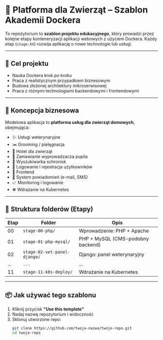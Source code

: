# 🐾 Platforma dla Zwierząt – Szablon Akademii Dockera

To repozytorium to **szablon projektu edukacyjnego**, który prowadzi przez kolejne etapy konteneryzacji aplikacji webowych z użyciem Dockera. Każdy etap (`stage-XX`) rozwija aplikację o nowe technologie lub usługi.

---

## 🎯 Cel projektu

- Nauka Dockera krok po kroku
- Praca z realistycznym przypadkiem biznesowym
- Budowa złożonej architektury mikroserwisowej
- Praca z różnymi technologiami backendowymi i frontendowymi

---

## 🧠 Koncepcja biznesowa

Modelowa aplikacja to **platforma usług dla zwierząt domowych**, obejmująca:

- 🩺 Usługi weterynaryjne
- ✂️ Grooming / pielęgnacja
- 🏨 Hotel dla zwierząt
- 🚶 Zamawianie wyprowadzacza pupila
- 🐶 Wyszukiwarka schronisk
- 👤 Logowanie i rejestracja użytkowników
- 🎨 Frontend
- 📩 System powiadomień (e-mail, SMS)
- 📈 Monitoring i logowanie
- ☸️ Wdrażanie na Kubernetes

---

## 📁 Struktura folderów (Etapy)

| Etap | Folder                         | Opis                                       |
|------|--------------------------------|--------------------------------------------|
| 00   | `stage-00-php/`               | Wprowadzenie: PHP + Apache                 |
| 01   | `stage-01-php-mysql/`         | PHP + MySQL (CMS-podobny backend)          |
| 02   | `stage-02-vet-panel-django/`  | Django: panel weterynaryjny                |
| ...  | `...`                         | ...                                        |
| 11   | `stage-11-k8s-deploy/`        | Wdrażanie na Kubernetes                    |

---

## 📦 Jak używać tego szablonu

1. Kliknij przycisk **"Use this template"**
2. Nadaj nazwę repozytorium i widoczność
3. Sklonuj utworzone repo:
   ```bash
   git clone https://github.com/twoja-nazwa/twoje-repo.git
   cd twoje-repo
